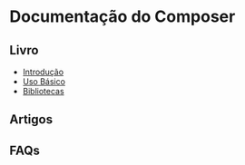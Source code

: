 # Documentação do Composer

## Livro

* [Introdução][intro]
* [Uso Básico][basic-usage]
* [Bibliotecas][libraries]

## Artigos

## FAQs

[basic-usage]: uso-basico.md
[intro]: introducao.md
[libraries]: bibliotecas.md
